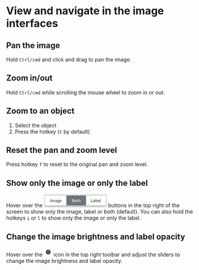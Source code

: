 # View and navigate in the image interfaces

## Pan the image

Hold `Ctrl/cmd` and click and drag to pan the image.

## Zoom in/out

Hold `Ctrl/cmd` while scrolling the mouse wheel to zoom in or out.

## Zoom to an object

1. Select the object
2. Press the hotkey (`t` by default)

## Reset the pan and zoom level

Press hotkey `f` to reset to the original pan and zoom level.

## Show only the image or only the label

Hover over the ![](<../../.gitbook/assets/image (19).png>) buttons in the top right of the screen to show only the image, label or both (default). You can also hold the hotkeys `i` or `l` to show only the image or only the label.

## Change the image brightness and label opacity

Hover over the ![](<../../.gitbook/assets/image (10) (2).png>) icon in the top right toolbar and adjust the sliders to change the image brightness and label opacity.

